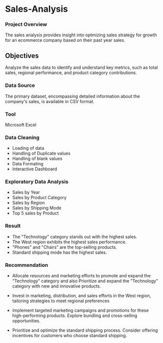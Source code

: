# Sales-Analysis

### Project Overview
The sales analysis  provides insight into optmizing sales strategy for growth for an ecommerce company based on their past year sales.
## Objectives
Analyze the sales data to identify and understand key metrics, such as total sales, regional performance, and product category contributions.
### Data Source
The primary dataset, encompassing detailed information about the company's sales, is available in CSV format.
### Tool
Microsoft Excel
### Data Cleaning
- Loading of data
- Handling of Duplicate values
- Handling of blank values
- Data Formating
- Interactive Dashboard
 ### Exploratory Data Analysis
  - Sales by Year
  - Sales by Product Category
  - Sales by Region
  - Sales by Shipping Mode
  - Top 5 sales by Product
### Result
- The "Technology" category stands out with the highest sales.
- The West region exhibits the highest sales performance.
- "Phones" and "Chairs" are the top-selling products.
- Standard shipping mode has the highest sales.
  
### Recommendation
- Allocate resources and marketing efforts to promote and expand the "Technology" category and also  Prioritize and expand the "Technology" category with new and innovative products.

- Invest in marketing, distribution, and sales efforts in the West region, tailoring strategies to meet regional preferences

- Implement targeted marketing campaigns and promotions for these high-performing products. Explore bundling and cross-selling opportunities.

- Prioritize and optimize the standard shipping process. Consider offering incentives for customers who choose standard shipping.




